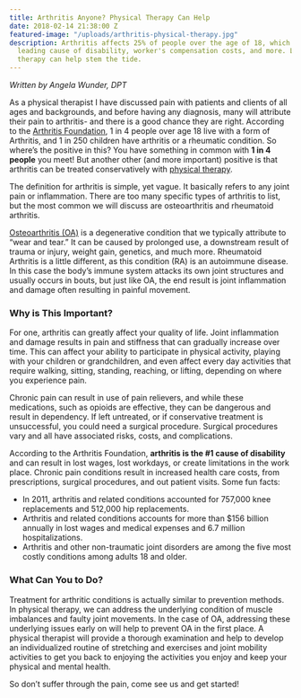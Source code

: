 ```yaml
---
title: Arthritis Anyone? Physical Therapy Can Help
date: 2018-02-14 21:38:00 Z
featured-image: "/uploads/arthritis-physical-therapy.jpg"
description: Arthritis affects 25% of people over the age of 18, which makes it a
  leading cause of disability, worker's compensation costs, and more. Learn how physical
  therapy can help stem the tide.
---
```


_Written by Angela Wunder, DPT_

As a physical therapist I have discussed pain with patients and clients of all ages and backgrounds, and before having any diagnosis, many will attribute their pain to arthritis- and there is a good chance they are right. According to the [Arthritis Foundation](https://www.arthritis.org/), 1 in 4 people over age 18 live with a form of Arthritis, and 1 in 250 children have arthritis or a rheumatic condition. So where’s the positive in this? You have something in common with **1 in 4 people** you meet! But another other (and more important) positive is that arthritis can be treated conservatively with [physical therapy](/).

The definition for arthritis is simple, yet vague. It basically refers to any joint pain or inflammation. There are too many specific types of arthritis to list, but the most common we will discuss are osteoarthritis and rheumatoid arthritis.

[Osteoarthritis (OA)](https://www.arthritis.org/about-arthritis/types/osteoarthritis/) is a degenerative condition that we typically attribute to “wear and tear.” It can be caused by prolonged use, a downstream result of trauma or injury, weight gain, genetics, and much more. Rheumatoid Arthritis is a little different, as this condition (RA) is an autoimmune disease. In this case the body’s immune system attacks its own joint structures and usually occurs in bouts, but just like OA, the end result is joint inflammation and damage often resulting in painful movement.

### Why is This Important?

For one, arthritis can greatly affect your quality of life. Joint inflammation and damage results in pain and stiffness that can gradually increase over time. This can affect your ability to participate in physical activity, playing with your children or grandchildren, and even affect every day activities that require walking, sitting, standing, reaching, or lifting, depending on where you experience pain.

Chronic pain can result in use of pain relievers, and while these medications, such as opioids are effective, they can be dangerous and result in dependency. If left untreated, or if conservative treatment is unsuccessful, you could need a surgical procedure. Surgical procedures vary and all have associated risks, costs, and complications.

According to the Arthritis Foundation, **arthritis is the #1 cause of disability** and can result in lost wages, lost workdays, or create limitations in the work place. Chronic pain conditions result in increased health care costs, from prescriptions, surgical procedures, and out patient visits. Some fun facts:

- In 2011, arthritis and related conditions accounted for 757,000 knee replacements and 512,000 hip replacements.
- Arthritis and related conditions accounts for more than $156 billion annually in lost wages and medical expenses and 6.7 million hospitalizations.
- Arthritis and other non-traumatic joint disorders are among the five most costly conditions among adults 18 and older.

### What Can You to Do?

Treatment for arthritic conditions is actually similar to prevention methods. In physical therapy, we can address the underlying condition of muscle imbalances and faulty joint movements. In the case of OA, addressing these underlying issues early on will help to prevent OA in the first place. A physical therapist will provide a
thorough examination and help to develop an individualized routine of stretching and exercises and joint mobility activities to get you back to enjoying the activities you enjoy and keep your physical and mental health.

So don’t suffer through the pain, come see us and get started!
